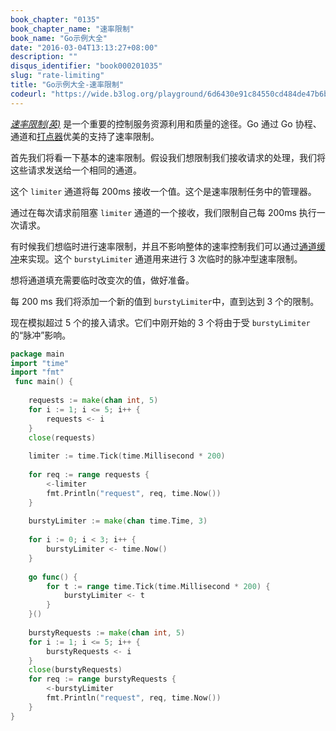 ```yaml
---
book_chapter: "0135"
book_chapter_name: "速率限制"
book_name: "Go示例大全"
date: "2016-03-04T13:13:27+08:00"
description: ""
disqus_identifier: "book000201035"
slug: "rate-limiting"
title: "Go示例大全-速率限制"
codeurl: "https://wide.b3log.org/playground/6d6430e91c84550cd484de47b6b59c96.go"
---
```

 
[_速率限制(英)_](http://en.wikipedia.org/wiki/Rate_limiting) 是一个重要的控制服务资源利用和质量的途径。Go 通过 Go 协程、通道和[打点器](../tickers/)优美的支持了速率限制。







首先我们将看一下基本的速率限制。假设我们想限制我们接收请求的处理，我们将这些请求发送给一个相同的通道。

这个 `limiter` 通道将每 200ms 接收一个值。这个是速率限制任务中的管理器。

通过在每次请求前阻塞 `limiter` 通道的一个接收，我们限制自己每 200ms 执行一次请求。

有时候我们想临时进行速率限制，并且不影响整体的速率控制我们可以通过[通道缓冲](channel-buffering.html)来实现。这个 `burstyLimiter` 通道用来进行 3 次临时的脉冲型速率限制。

想将通道填充需要临时改变次的值，做好准备。

每 200 ms 我们将添加一个新的值到 `burstyLimiter`中，直到达到 3 个的限制。

现在模拟超过 5 个的接入请求。它们中刚开始的 3 个将由于受 `burstyLimiter` 的“脉冲”影响。
 

```Go
package main  
import "time"
import "fmt"  
 func main() {  
 
    requests := make(chan int, 5)
    for i := 1; i <= 5; i++ {
        requests <- i
    }
    close(requests)  
 
    limiter := time.Tick(time.Millisecond * 200)  
 
    for req := range requests {
        <-limiter
        fmt.Println("request", req, time.Now())
    }  
 
    burstyLimiter := make(chan time.Time, 3)  
 
    for i := 0; i < 3; i++ {
        burstyLimiter <- time.Now()
    }  
 
    go func() {
        for t := range time.Tick(time.Millisecond * 200) {
            burstyLimiter <- t
        }
    }()  
 
    burstyRequests := make(chan int, 5)
    for i := 1; i <= 5; i++ {
        burstyRequests <- i
    }
    close(burstyRequests)
    for req := range burstyRequests {
        <-burstyLimiter
        fmt.Println("request", req, time.Now())
    }
}  
```
